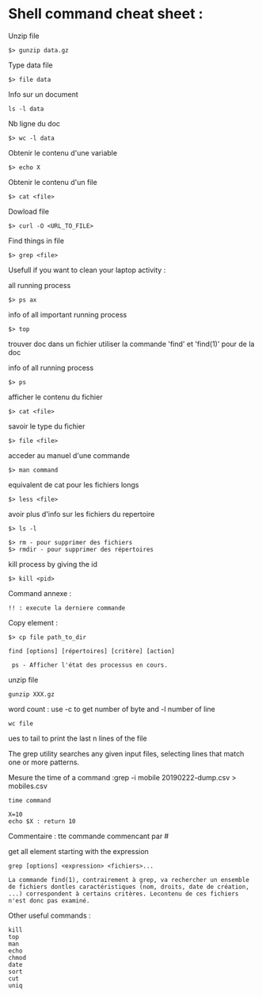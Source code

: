 # Shell command cheat sheet :

Unzip file
```
$> gunzip data.gz
```

Type data file
```
$> file data
```

Info sur un document
```
ls -l data
```

Nb ligne du doc
```
$> wc -l data
```

Obtenir le contenu d'une variable
```
$> echo X
```

Obtenir le contenu d'un file
```
$> cat <file>
```

Dowload file
```
$> curl -O <URL_TO_FILE>
```

Find things in file
```
$> grep <file>
```

Usefull if you want to clean your laptop activity :

all running process
```
$> ps ax
```

info of all important running process
```
$> top
```

trouver doc dans un fichier utiliser la commande 'find' et 'find(1)' pour de la doc


info of all running process
```
$> ps
```
afficher le contenu du fichier
```
$> cat <file>
```

savoir le type du fichier
```
$> file <file>
```

acceder au manuel d'une commande
```
$> man command
```

equivalent de cat pour les fichiers longs
```
$> less <file>
```

avoir plus d'info sur les fichiers du repertoire
```
$> ls -l
```

```
$> rm - pour supprimer des fichiers
$> rmdir - pour supprimer des répertoires
```


kill process by giving the id
```
$> kill <pid>
```

Command annexe :
```
!! : execute la derniere commande

```

Copy element :
```
$> cp file path_to_dir
```

```
find [options] [répertoires] [critère] [action]
```

```
 ps - Afficher l'état des processus en cours.
```

unzip file
```
gunzip XXX.gz
```

word count : use -c to get number of byte and -l number of line
```
wc file
```

ues to tail to print the last n lines of the file

The grep utility searches any given input files, selecting lines that
     match one or more patterns.

Mesure the time of a command :grep -i mobile 20190222-dump.csv > mobiles.csv
```
time command
```

```
X=10
echo $X : return 10
```

Commentaire : tte commande commencant par #

get all element starting with the expression
```
grep [options] <expression> <fichiers>...
```

```
La commande find(1), contrairement à grep, va rechercher un ensemble de fichiers dontles caractéristiques (nom, droits, date de création, ...) correspondent à certains critères. Lecontenu de ces fichiers n'est donc pas examiné.
```


Other useful commands :

```
kill
top
man
echo
chmod
date
sort
cut
uniq

```














